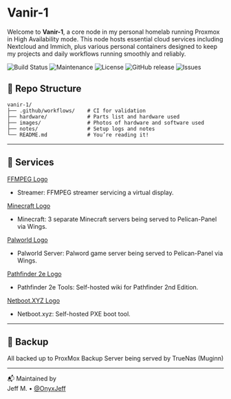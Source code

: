 # Vanir-1

Welcome to **Vanir-1**, a core node in my personal homelab running Proxmox in High Availability mode. This node hosts essential cloud services including Nextcloud and Immich, plus various personal containers designed to keep my projects and daily workflows running smoothly and reliably.

![Build Status](https://github.com/OnyxJeff/hm-vanir/actions/workflows/build.yml/badge.svg)
![Maintenance](https://img.shields.io/maintenance/yes/2025.svg)
![License](https://img.shields.io/badge/license-MIT-green.svg)
![GitHub release](https://img.shields.io/github/v/release/OnyxJeff/hm-vanir)
![Issues](https://img.shields.io/github/issues/OnyxJeff/hm-vanir)

## 📁 Repo Structure

```text
vanir-1/
├── .github/workflows/    # CI for validation
├── hardware/             # Parts list and hardware used
├── images/               # Photos of hardware and software used
├── notes/                # Setup logs and notes
└── README.md             # You’re reading it!
```

---

## 🧰 Services

[FFMPEG Logo](images/ffmpeg.png)
- Streamer: FFMPEG streamer servicing a virtual display.

[Minecraft Logo](images/minecraft.png)
- Minecraft: 3 separate Minecraft servers being served to Pelican-Panel via Wings.

[Palworld Logo](images/palworld.png)
- Palworld Server: Palword game server being served to Pelican-Panel via Wings.

[Pathfinder 2e Logo](images/pathfinder-2e.png)
- Pathfinder 2e Tools: Self-hosted wiki for Pathfinder 2nd Edition.

[Netboot.XYZ Logo](images/netboot.png)
- Netboot.xyz: Self-hosted PXE boot tool.

---

## 💾 Backup
All backed up to ProxMox Backup Server being served by TrueNas (Muginn)

---

📬 Maintained by  
Jeff M. • [@OnyxJeff](https://github.com/OnyxJeff)
